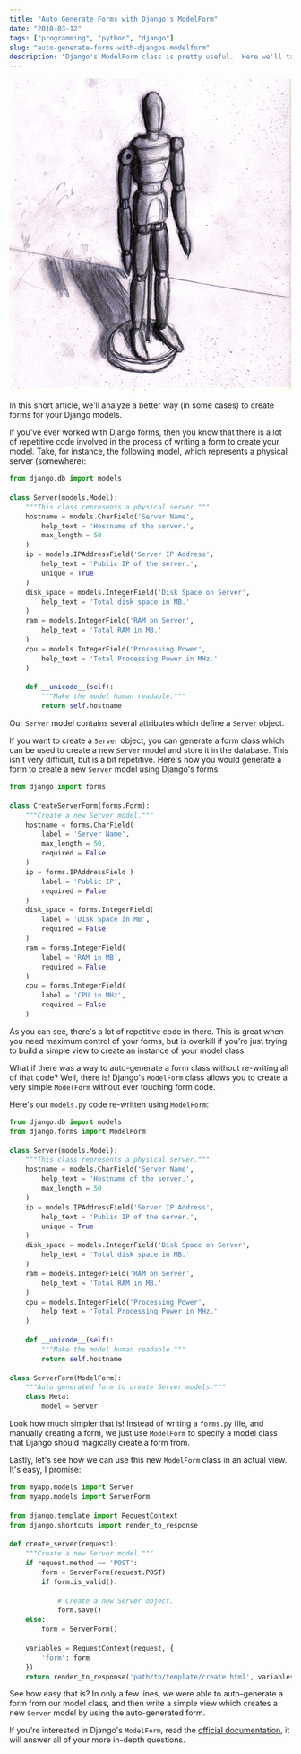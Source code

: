 ```yaml
---
title: "Auto Generate Forms with Django's ModelForm"
date: "2010-03-12"
tags: ["programming", "python", "django"]
slug: "auto-generate-forms-with-djangos-modelform"
description: "Django's ModelForm class is pretty useful.  Here we'll take a quick look at using ModelForm appropriately."
---
```



![Mannequin Sketch][]


In this short article, we'll analyze a better way (in some cases) to create
forms for your Django models.

If you've ever worked with Django forms, then you know that there is a lot of
repetitive code involved in the process of writing a form to create your model.
Take, for instance, the following model, which represents a physical server
(somewhere):

```python
from django.db import models

class Server(models.Model):
    """This class represents a physical server."""
    hostname = models.CharField('Server Name',
        help_text = 'Hostname of the server.',
        max_length = 50
    )
    ip = models.IPAddressField('Server IP Address',
        help_text = 'Public IP of the server.',
        unique = True
    )
    disk_space = models.IntegerField('Disk Space on Server',
        help_text = 'Total disk space in MB.'
    )
    ram = models.IntegerField('RAM on Server',
        help_text = 'Total RAM in MB.'
    )
    cpu = models.IntegerField('Processing Power',
        help_text = 'Total Processing Power in MHz.'
    )

    def __unicode__(self):
        """Make the model human readable."""
        return self.hostname
```

Our `Server` model contains several attributes which define a `Server` object.

If you want to create a `Server` object, you can generate a form class which
can be used to create a new `Server` model and store it in the database.  This
isn't very difficult, but is a bit repetitive.  Here's how you would generate a
form to create a new `Server` model using Django's forms:

```python
from django import forms

class CreateServerForm(forms.Form):
    """Create a new Server model."""
    hostname = forms.CharField(
        label = 'Server Name',
        max_length = 50,
        required = False
    )
    ip = forms.IPAddressField )
        label = 'Public IP',
        required = False
    )
    disk_space = forms.IntegerField(
        label = 'Disk Space in MB',
        required = False
    )
    ram = forms.IntegerField(
        label = 'RAM in MB',
        required = False
    )
    cpu = forms.IntegerField(
        label = 'CPU in MHz',
        required = False
    )
```

As you can see, there's a lot of repetitive code in there.  This is great when
you need maximum control of your forms, but is overkill if you're just trying
to build a simple view to create an instance of your model class.

What if there was a way to auto-generate a form class without re-writing all of
that code?  Well, there is!  Django's `ModelForm` class allows you to create a
very simple `ModelForm` without ever touching form code.

Here's our `models.py` code re-written using `ModelForm`:

```python
from django.db import models
from django.forms import ModelForm

class Server(models.Model):
    """This class represents a physical server."""
    hostname = models.CharField('Server Name',
        help_text = 'Hostname of the server.',
        max_length = 50
    )
    ip = models.IPAddressField('Server IP Address',
        help_text = 'Public IP of the server.',
        unique = True
    )
    disk_space = models.IntegerField('Disk Space on Server',
        help_text = 'Total disk space in MB.'
    )
    ram = models.IntegerField('RAM on Server',
        help_text = 'Total RAM in MB.'
    )
    cpu = models.IntegerField('Processing Power',
        help_text = 'Total Processing Power in MHz.'
    )

    def __unicode__(self):
        """Make the model human readable."""
        return self.hostname

class ServerForm(ModelForm):
    """Auto generated form to create Server models."""
    class Meta:
        model = Server
```

Look how much simpler that is!  Instead of writing a `forms.py` file, and
manually creating a form, we just use `ModelForm` to specify a model class that
Django should magically create a form from.

Lastly, let's see how we can use this new `ModelForm` class in an actual view.
It's easy, I promise:

```python
from myapp.models import Server
from myapp.models import ServerForm

from django.template import RequestContext
from django.shortcuts import render_to_response

def create_server(request):
    """Create a new Server model."""
    if request.method == 'POST':
        form = ServerForm(request.POST)
        if form.is_valid():

            # Create a new Server object.
            form.save()
    else:
        form = ServerForm()

    variables = RequestContext(request, {
        'form': form
    })
    return render_to_response('path/to/template/create.html', variables)
```

See how easy that is?  In only a few lines, we were able to auto-generate a
form from our model class, and then write a simple view which creates a new
`Server` model by using the auto-generated form.

If you're interested in Django's `ModelForm`, read the
[official documentation][], it will answer all of your more in-depth questions.


  [Mannequin Sketch]: /static/images/2010/mannequin-sketch.png "Mannequin Sketch"
  [official documentation]: https://docs.djangoproject.com/en/dev/topics/forms/modelforms/ "Django ModelForms"
